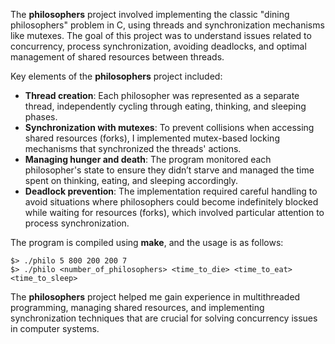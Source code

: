 <p>The <strong>philosophers</strong> project involved implementing the classic "dining philosophers" problem in C, using threads and synchronization mechanisms like mutexes. The goal of this project was to understand issues related to concurrency, process synchronization, avoiding deadlocks, and optimal management of shared resources between threads.</p>

<p>Key elements of the <strong>philosophers</strong> project included:</p>

<ul>
    <li><strong>Thread creation</strong>: Each philosopher was represented as a separate thread, independently cycling through eating, thinking, and sleeping phases.</li>
    <li><strong>Synchronization with mutexes</strong>: To prevent collisions when accessing shared resources (forks), I implemented mutex-based locking mechanisms that synchronized the threads' actions.</li>
    <li><strong>Managing hunger and death</strong>: The program monitored each philosopher's state to ensure they didn’t starve and managed the time spent on thinking, eating, and sleeping accordingly.</li>
    <li><strong>Deadlock prevention</strong>: The implementation required careful handling to avoid situations where philosophers could become indefinitely blocked while waiting for resources (forks), which involved particular attention to process synchronization.</li>
</ul>

<p>The program is compiled using <strong>make</strong>, and the usage is as follows:</p>

<pre><code>$> ./philo 5 800 200 200 7
$> ./philo &lt;number_of_philosophers&gt; &lt;time_to_die&gt; &lt;time_to_eat&gt; &lt;time_to_sleep&gt;</code></pre>

<p>The <strong>philosophers</strong> project helped me gain experience in multithreaded programming, managing shared resources, and implementing synchronization techniques that are crucial for solving concurrency issues in computer systems.</p>
